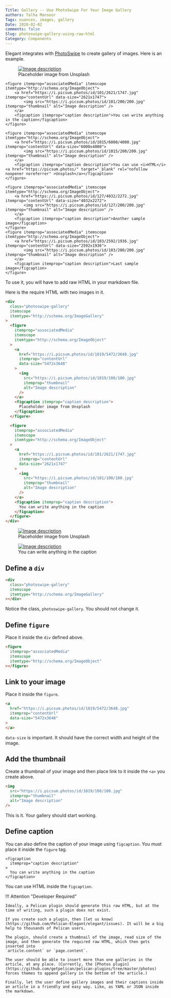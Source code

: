 ```yaml
---
Title: Gallery -- Use PhotoSwipe For Your Image Gallery
authors: Talha Mansoor
Tags: nuances, images, gallery
Date: 2020-02-02
comments: false
Slug: photoswipe-gallery-using-raw-html
Category: Components
---
```


Elegant integrates with [PhotoSwipe](https://photoswipe.com/) to create gallery of images. Here is an example.

<div class="photoswipe-gallery" itemscope itemtype="http://schema.org/ImageGallery">
    <figure itemprop="associatedMedia" itemscope itemtype="http://schema.org/ImageObject">
        <a href="https://i.picsum.photos/id/1019/5472/3648.jpg" itemprop="contentUrl" data-size="5472x3648">
            <img src="https://i.picsum.photos/id/1019/200/200.jpg" itemprop="thumbnail" alt="Image description" />
        </a>
        <figcaption itemprop="caption description">Placeholder image from Unsplash</figcaption>
    </figure>

    <figure itemprop="associatedMedia" itemscope itemtype="http://schema.org/ImageObject">
        <a href="https://i.picsum.photos/id/101/2621/1747.jpg" itemprop="contentUrl" data-size="2621x1747">
            <img src="https://i.picsum.photos/id/101/200/200.jpg" itemprop="thumbnail" alt="Image description" />
        </a>
        <figcaption itemprop="caption description">You can write anything in the caption</figcaption>
    </figure>

    <figure itemprop="associatedMedia" itemscope itemtype="http://schema.org/ImageObject">
        <a href="https://i.picsum.photos/id/1015/6000/4000.jpg" itemprop="contentUrl" data-size="6000x4000">
            <img src="https://i.picsum.photos/id/1015/200/200.jpg" itemprop="thumbnail" alt="Image description" />
        </a>
        <figcaption itemprop="caption description">You can use <i>HTML</i> <a href="https://picsum.photos/" target="_blank" rel="nofollow noopener noreferrer" >Unsplash</a></figcaption>
    </figure>

    <figure itemprop="associatedMedia" itemscope itemtype="http://schema.org/ImageObject">
        <a href="https://i.picsum.photos/id/127/4032/2272.jpg" itemprop="contentUrl" data-size="4032x2272">
            <img src="https://i.picsum.photos/id/127/200/200.jpg" itemprop="thumbnail" alt="Image description" />
        </a>
        <figcaption itemprop="caption description">Another sample image</figcaption>
    </figure>
    <figure itemprop="associatedMedia" itemscope itemtype="http://schema.org/ImageObject">
        <a href="https://i.picsum.photos/id/103/2592/1936.jpg" itemprop="contentUrl" data-size="2592x1936">
            <img src="https://i.picsum.photos/id/103/200/200.jpg" itemprop="thumbnail" alt="Image description" />
        </a>
        <figcaption itemprop="caption description">Last sample image</figcaption>
    </figure>

</div>

To use it, you will have to add raw HTML in your markdown file.

Here is the require HTML with two images in it.

```html
<div
  class="photoswipe-gallery"
  itemscope
  itemtype="http://schema.org/ImageGallery"
>
  <figure
    itemprop="associatedMedia"
    itemscope
    itemtype="http://schema.org/ImageObject"
  >
    <a
      href="https://i.picsum.photos/id/1019/5472/3648.jpg"
      itemprop="contentUrl"
      data-size="5472x3648"
    >
      <img
        src="https://i.picsum.photos/id/1019/100/100.jpg"
        itemprop="thumbnail"
        alt="Image description"
      />
    </a>
    <figcaption itemprop="caption description">
      Placeholder image from Unsplash
    </figcaption>
  </figure>

  <figure
    itemprop="associatedMedia"
    itemscope
    itemtype="http://schema.org/ImageObject"
  >
    <a
      href="https://i.picsum.photos/id/101/2621/1747.jpg"
      itemprop="contentUrl"
      data-size="2621x1747"
    >
      <img
        src="https://i.picsum.photos/id/101/100/100.jpg"
        itemprop="thumbnail"
        alt="Image description"
      />
    </a>
    <figcaption itemprop="caption description">
      You can write anything in the caption
    </figcaption>
  </figure>
</div>
```

<div class="photoswipe-gallery" itemscope itemtype="http://schema.org/ImageGallery">
 <figure itemprop="associatedMedia" itemscope itemtype="http://schema.org/ImageObject">
  <a href="https://i.picsum.photos/id/1019/5472/3648.jpg" itemprop="contentUrl" data-size="5472x3648">
   <img src="https://i.picsum.photos/id/1019/100/100.jpg" itemprop="thumbnail" alt="Image description" />
  </a>
  <figcaption itemprop="caption description">Placeholder image from Unsplash</figcaption>
 </figure>

 <figure itemprop="associatedMedia" itemscope itemtype="http://schema.org/ImageObject">
  <a href="https://i.picsum.photos/id/101/2621/1747.jpg" itemprop="contentUrl" data-size="2621x1747">
   <img src="https://i.picsum.photos/id/101/100/100.jpg" itemprop="thumbnail" alt="Image description" />
  </a>
  <figcaption itemprop="caption description">You can write anything in the caption</figcaption>
 </figure>
</div>

## Define a `div`

```html
<div
  class="photoswipe-gallery"
  itemscope
  itemtype="http://schema.org/ImageGallery"
></div>
```

Notice the class, `photoswipe-gallery`. You should not change it.

## Define `figure`

Place it inside the `div` defined above.

```html
<figure
  itemprop="associatedMedia"
  itemscope
  itemtype="http://schema.org/ImageObject"
></figure>
```

## Link to your image

Place it inside the `figure`.

```html
<a
  href="https://i.picsum.photos/id/1019/5472/3648.jpg"
  itemprop="contentUrl"
  data-size="5472x3648"
>
</a>
```

`data-size` is important. It should have the correct width and height of the image.

## Add the thumbnail

Create a thumbnail of your image and then place link to it inside the `<a>` you create above.

```html
<img
  src="https://i.picsum.photos/id/1019/100/100.jpg"
  itemprop="thumbnail"
  alt="Image description"
/>
```

This is it. Your gallery should start working.

## Define caption

You can also define the caption of your image using `figcaption`. You must place it inside the `figure` tag.

```htmk
<figcaption
  itemprop="caption description"
>
  You can write anything in the caption
</figcaption>
```

You can use HTML inside the `figcaption`.

!!! Attention "Developer Required"

    Ideally, a Pelican plugin should generate this raw HTML, but at the time of writing, such a plugin does not exist.

    If you create such a plugin, then [let us know](https://github.com/Pelican-Elegant/elegant/issues). It will be a big help to thousands of Pelican users.

    The plugin, should create a thumbnail of the image, read size of the image, and then generate the required raw HTML, which then gets inserted into
    `article.content` or `page.content`.

    The user should be able to insert more than one galleries in the article, at any place. (Currently, the [Photos plugin](https://github.com/getpelican/pelican-plugins/tree/master/photos) forces themes to append gallery in the bottom of the article.)

    Finally, let the user define gallery images and their captions inside an article in a friendly and easy way. Like, as YAML or JSON inside the markdown.
